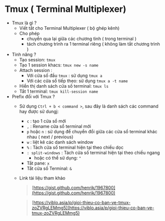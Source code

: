# Tmux ( Terminal Multiplexer)

- Tmux là gì ?
    - Viết tắt cho Terminal Multiplexer ( bộ ghép kênh)
    - Cho phép
        - chuyển qua lại giữa các chương tình ( trong terminal )
        - tách chương trình ra 1 terminal riêng ( không làm tắt chương trình )
- Tính năng ?
    - Tạo session: `tmux`
    - Tạo 1 session khacs: `tmux new -s name`
    - Attach session :
        - Với cửa số đầu `tmux` : sử dụng `tmux a`
        - Với các cửa sổ tiếp theo: sử dụng `tmux a -t name`
    - Hiển thị danh sách cửa số terminal: `tmux ls`
    - Tắt 1 terminal: `tmux kill-session name`
- Prefix đối với Tmux ?
    - Sử dụng `Ctrl + b < command >`, sau đây là danh sách các command hay được sử dungj:
        - `c` : tạo 1 cửa sổ mới
        - `,` : Rename cửa sổ terminal mới
        - `p` hoặc `n` : sử dụng để chuyển đổi giữa các cửa sổ terminal khác nhau ( next / previous)
        - `w` : liệt kê các danh sách window
        - `%` : Tách cửa số terminal hiện tại theo chiều dọc
        - `: split-windows`  : Tách cửa số terminal hiện tại theo chiều ngang
            - hoặc có thể sử dụng: `"`
        - Tắt pane: `x`
        - Tắt cửa số Terminal: `&`
    - Link tài liệu tham khảo

        > [https://gist.github.com/henrik/1967800](https://gist.github.com/henrik/1967800)

        > [https://viblo.asia/p/gioi-thieu-co-ban-ve-tmux-zoZVRgLEMmg5](https://viblo.asia/p/gioi-thieu-co-ban-ve-tmux-zoZVRgLEMmg5)
